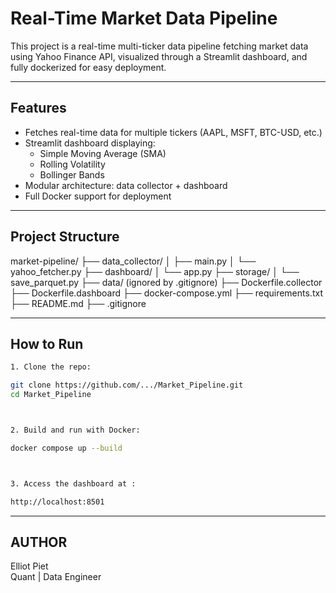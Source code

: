 #  Real-Time Market Data Pipeline

This project is a real-time multi-ticker data pipeline fetching market data using Yahoo Finance API, visualized through a Streamlit dashboard, and fully dockerized for easy deployment.

---

##  Features

- Fetches real-time data for multiple tickers (AAPL, MSFT, BTC-USD, etc.)
- Streamlit dashboard displaying:
  - Simple Moving Average (SMA)
  - Rolling Volatility
  - Bollinger Bands
- Modular architecture: data collector + dashboard
- Full Docker support for deployment

---

##  Project Structure

market-pipeline/ ├── data_collector/ │ ├── main.py │ └── yahoo_fetcher.py ├── dashboard/ │ └── app.py ├── storage/ │ └── save_parquet.py ├── data/ (ignored by .gitignore) ├── Dockerfile.collector ├── Dockerfile.dashboard ├── docker-compose.yml ├── requirements.txt ├── README.md ├── .gitignore

---

##  How to Run

```bash
1. Clone the repo:

git clone https://github.com/.../Market_Pipeline.git
cd Market_Pipeline



2. Build and run with Docker:

docker compose up --build



3. Access the dashboard at : 

http://localhost:8501
```

---

## AUTHOR

Elliot Piet  
Quant | Data Engineer

